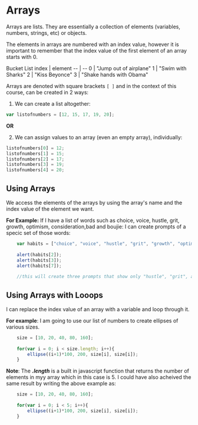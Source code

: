 # Arrays

Arrays are lists. They are essentially a collection of elements (variables, numbers, strings, etc) or objects.

The elements in arrays are numbered with an index value, however it is important to remember that the index value of the first element of an array starts with 0.

Bucket List
index | element
-- | --
0 | "Jump out of airplane"
1 | "Swim with Sharks"
2 | "Kiss Beyonce"
3 | "Shake hands with Obama"

Arrays are denoted with square brackets `[ ]` and in the context of this course, can be created in 2 ways:

1. We can create a list altogether:
```javascript
var listofnumbers = [12, 15, 17, 19, 20];
```
**OR**

2. We can assign values to an array (even an empty array), individually:
```javascript
listofnumbers[0] = 12;
listofnumbers[1] = 15;
listofnumbers[2] = 17;
listofnumbers[3] = 19;
listofnumbers[4] = 20;
```

## Using Arrays

We access the elements of the arrays by using the array's name and the index value of the element we want. 

**For Example:** If I have a list of words such as choice, voice, hustle, grit, growth, optimism, consideration,bad and boujie: I can create prompts of a specic set of those words:

```javascript
    var habits = ["choice", "voice", "hustle", "grit", "growth", "optimism", "consideration","bad and boujee"];
    
    alert(habits[2]);
    alert(habits[3]);
    alert(habits[7]);
    
    //this will create three prompts that show only "hustle", "grit", and "bad and boujee"
```

## Using Arrays with Looops
I can replace the index value of an array with a variable and loop through it.

**For example**: I am going to use our list of numbers to create ellipses of various sizes.

```javascript
    size = [10, 20, 40, 80, 160];
    
    for(var i = 0; i < size.length; i++){
        ellipse((i+1)*100, 200, size[i], size[i]);
    }
```

**Note**: The ***.length*** is a built in javascript function that returns the number of elements in myy array which in this case is 5. I could have also acheived the same result by writing the above example as:

```javascript
    size = [10, 20, 40, 80, 160];
    
    for(var i = 0; i < 5; i++){
        ellipse((i+1)*100, 200, size[i], size[i]);
    }
```